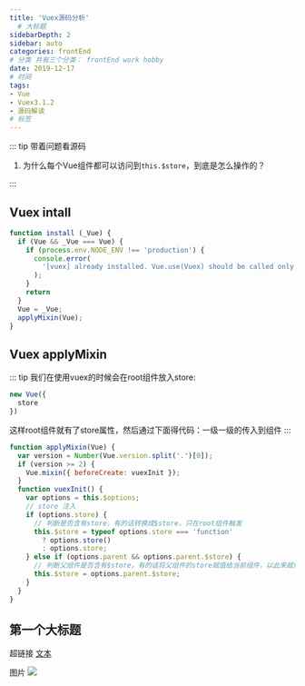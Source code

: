 ```yaml
---
title: 'Vuex源码分析'
  # 大标题
sidebarDepth: 2
sidebar: auto
categories: frontEnd
# 分类 共有三个分类： frontEnd work hobby
date: 2019-12-17
# 时间
tags:
- Vue
- Vuex3.1.2
- 源码解读
# 标签
---
```



::: tip 带着问题看源码
1. 为什么每个Vue组件都可以访问到`this.$store`，到底是怎么操作的？

:::

## Vuex intall
```js
function install (_Vue) {
  if (Vue && _Vue === Vue) {
    if (process.env.NODE_ENV !== 'production') {
      console.error(
        '[vuex] already installed. Vue.use(Vuex) should be called only once.'
      );
    }
    return
  }
  Vue = _Vue;
  applyMixin(Vue);
}
```

## Vuex applyMixin
::: tip
我们在使用vuex的时候会在root组件放入store:
```js
new Vue({
  store
})
```
这样root组件就有了store属性，然后通过下面得代码：一级一级的传入到组件
:::
```js
function applyMixin(Vue) {
  var version = Number(Vue.version.split('.')[0]);
  if (version >= 2) {
    Vue.mixin({ beforeCreate: vuexInit });
  }
  function vuexInit() {
    var options = this.$options;
    // store 注入
    if (options.store) {
      // 判断是否含有store，有的话转换成$store，只在root组件触发
      this.$store = typeof options.store === 'function'
        ? options.store()
        : options.store;
    } else if (options.parent && options.parent.$store) {
      // 判断父组件是否含有$store，有的话将父组件的store赋值给当前组件，以此来赋值给所有组件
      this.$store = options.parent.$store;
    }
  }
}
```
## 第一个大标题





超链接 [文本](URL)
<!-- ../../.vuepress/public/line-height.png) -->
图片 ![](url)

